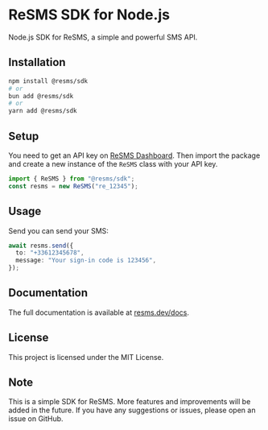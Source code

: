 # ReSMS SDK for Node.js
Node.js SDK for ReSMS, a simple and powerful SMS API.

## Installation

```bash
npm install @resms/sdk
# or
bun add @resms/sdk
# or
yarn add @resms/sdk
```

## Setup
You need to get an API key on [ReSMS Dashboard](https://resms.dev/dashboard).
Then import the package and create a new instance of the `ReSMS` class with your API key.

```ts
import { ReSMS } from "@resms/sdk";
const resms = new ReSMS("re_12345");
```

## Usage
Send you can send your SMS:
```ts
await resms.send({
  to: "+33612345678",
  message: "Your sign-in code is 123456",
});
```

## Documentation
The full documentation is available at [resms.dev/docs](https://resms.dev/docs).

## License
This project is licensed under the MIT License.

## Note
This is a simple SDK for ReSMS. More features and improvements will be added in the future. If you have any suggestions or issues, please open an issue on GitHub.